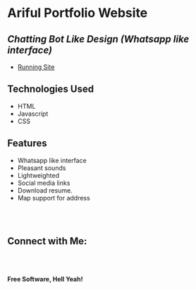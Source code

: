 # Ariful Portfolio Website
## _Chatting Bot Like Design (Whatsapp like interface)_


- [Running Site](https://arifulatwork.github.io/)


## Technologies Used

- HTML
- Javascript
- CSS

## Features

- Whatsapp like interface
- Pleasant sounds
- Lightweighted
- Social media links
- Download resume.
- Map support for address


<br><br>

## Connect with Me: 

<br>


<br>

**Free Software, Hell Yeah!**
